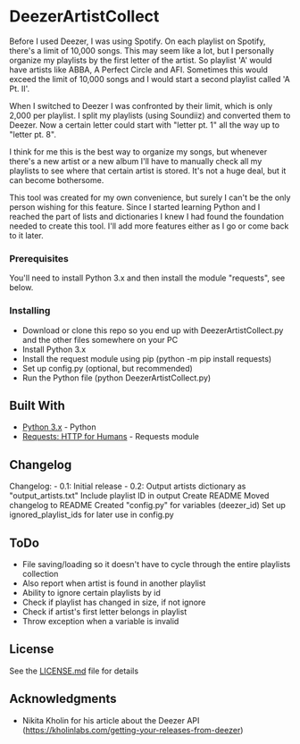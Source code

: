 # DeezerArtistCollect

Before I used Deezer, I was using Spotify. On each playlist on Spotify, there's a limit of 10,000 songs. This may seem like a lot, but I personally organize my playlists by the first letter of the artist. So playlist 'A' would have artists like ABBA, A Perfect Circle and AFI. Sometimes this would exceed the limit of 10,000 songs and I would start a second playlist called 'A Pt. II'.

When I switched to Deezer I was confronted by their limit, which is only 2,000 per playlist. I split my playlists (using Soundiiz) and converted them to Deezer. Now a certain letter could start with "letter pt. 1" all the way up to "letter pt. 8".

I think for me this is the best way to organize my songs, but whenever there's a new artist or a new album I'll have to manually check all my playlists to see where that certain artist is stored. It's not a huge deal, but it can become bothersome.

This tool was created for my own convenience, but surely I can't be the only person wishing for this feature. Since I started learning Python and I reached the part of lists and dictionaries I knew I had found the foundation needed to create this tool. I'll add more features either as I go or come back to it later.

### Prerequisites

You'll need to install Python 3.x and then install the module "requests", see below.

### Installing

- Download or clone this repo so you end up with DeezerArtistCollect.py and the other files somewhere on your PC
- Install Python 3.x
- Install the request module using pip (python -m pip install requests)
- Set up config.py (optional, but recommended)
- Run the Python file (python DeezerArtistCollect.py)

## Built With

* [Python 3.x](https://www.python.org/download/releases/3.0/) - Python
* [Requests: HTTP for Humans](https://2.python-requests.org/en/master/) - Requests module

## Changelog

Changelog:
    - 0.1: Initial release
    - 0.2: Output artists dictionary as "output_artists.txt"
           Include playlist ID in output
           Create README
           Moved changelog to README
           Created "config.py" for variables (deezer_id)
           Set up ignored_playlist_ids for later use in config.py

## ToDo

- File saving/loading so it doesn't have to cycle through the entire
  playlists collection
- Also report when artist is found in another playlist
- Ability to ignore certain playlists by id
- Check if playlist has changed in size, if not ignore
- Check if artist's first letter belongs in playlist
- Throw exception when a variable is invalid

## License

See the [LICENSE.md](LICENSE.md) file for details

## Acknowledgments

* Nikita Kholin for his article about the Deezer API (https://kholinlabs.com/getting-your-releases-from-deezer)
